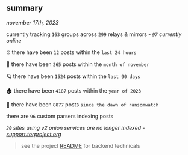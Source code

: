 
## summary
_november 17th, 2023_

currently tracking `163` groups across `299` relays & mirrors - _`97` currently online_

⏲ there have been `12` posts within the `last 24 hours`

🦈 there have been `265` posts within the `month of november`

🪐 there have been `1524` posts within the `last 90 days`

🏚 there have been `4187` posts within the `year of 2023`

🦕 there have been `8877` posts `since the dawn of ransomwatch`

there are `96` custom parsers indexing posts

_`20` sites using v2 onion services are no longer indexed - [support.torproject.org](https://support.torproject.org/onionservices/v2-deprecation/)_

> see the project [README](https://github.com/joshhighet/ransomwatch#ransomwatch--) for backend technicals
